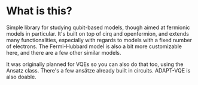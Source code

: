 # What is this?

Simple library for studying qubit-based models, though aimed at fermionic models in particular. It's built on top of cirq and openfermion, and extends many functionalities, especially with regards to models with a fixed number of electrons. The Fermi-Hubbard model is also a bit more customizable here, and there are a few other similar models.

It was originally planned for VQEs so you can also do that too, using the Ansatz class. There's a few ansätze already built in circuits. ADAPT-VQE is also doable.